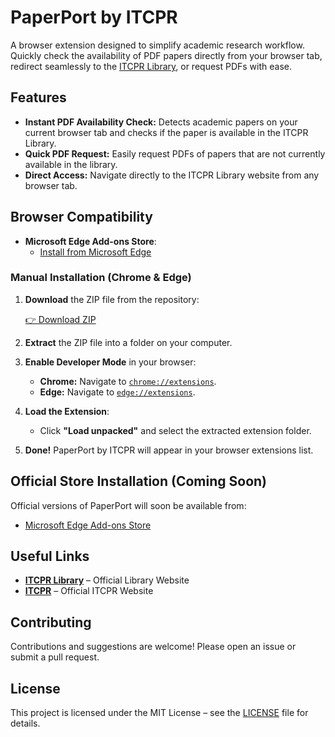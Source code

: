 # PaperPort by ITCPR

A browser extension designed to simplify academic research workflow. Quickly check the availability of PDF papers directly from your browser tab, redirect seamlessly to the [ITCPR Library](https://library.itcpr.org), or request PDFs with ease.

## Features

- **Instant PDF Availability Check:** Detects academic papers on your current browser tab and checks if the paper is available in the ITCPR Library.
- **Quick PDF Request:** Easily request PDFs of papers that are not currently available in the library.
- **Direct Access:** Navigate directly to the ITCPR Library website from any browser tab.

## Browser Compatibility

- **Microsoft Edge Add-ons Store**:
  - [Install from Microsoft Edge](https://microsoftedge.microsoft.com/addons/detail/paperport-by-itcpr/dmebgfpjhfdibfiecifldodlcchemdob)

### Manual Installation (Chrome & Edge)

1. **Download** the ZIP file from the repository:
   
   [👉 Download ZIP](https://github.com/abdussamiakanda/paperport-itcpr)

2. **Extract** the ZIP file into a folder on your computer.

3. **Enable Developer Mode** in your browser:
   - **Chrome:** Navigate to [`chrome://extensions`](chrome://extensions).
   - **Edge:** Navigate to [`edge://extensions`](edge://extensions).

4. **Load the Extension**:
   - Click **"Load unpacked"** and select the extracted extension folder.

5. **Done!** PaperPort by ITCPR will appear in your browser extensions list.

## Official Store Installation (Coming Soon)

Official versions of PaperPort will soon be available from:

- [Microsoft Edge Add-ons Store](https://microsoftedge.microsoft.com/addons/detail/paperport-by-itcpr/dmebgfpjhfdibfiecifldodlcchemdob)

## Useful Links

- **[ITCPR Library](https://library.itcpr.org)** – Official Library Website
- **[ITCPR](https://itcpr.org)** – Official ITCPR Website

## Contributing

Contributions and suggestions are welcome! Please open an issue or submit a pull request.

## License

This project is licensed under the MIT License – see the [LICENSE](LICENSE) file for details.